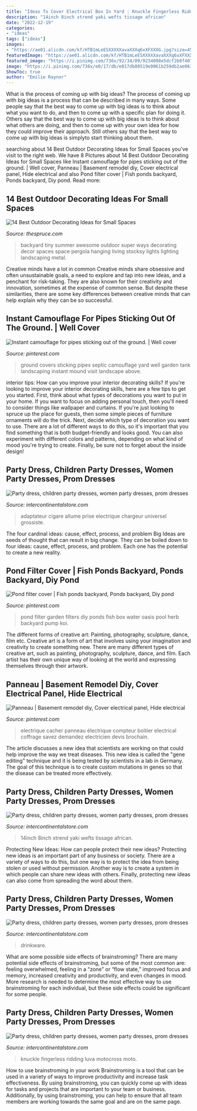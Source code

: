 ```yaml
---
title: "Ideas To Cover Electrical Box In Yard : Knuckle Fingerless Ridding Luva Motocross Moto"
description: "14inch 8inch xtrend yaki wefts tissage african"
date: "2022-12-19"
categories:
- "ideas"
tags: ["ideas"]
images:
- "https://ae01.alicdn.com/kf/HTB1mLeESXXXXXavaXXXq6xXFXXXG.jpg?size=451043&amp;height=960&amp;width=960&amp;hash=32b5d13f4906b58e9f146492e6ff0bd2"
featuredImage: "https://ae01.alicdn.com/kf/HTB1mLeESXXXXXavaXXXq6xXFXXXG.jpg?size=451043&amp;height=960&amp;width=960&amp;hash=32b5d13f4906b58e9f146492e6ff0bd2"
featured_image: "https://i.pinimg.com/736x/92/34/09/9234098e5dcf2b0f407f26050f91e9f8--boxwood-shrub-landscape-solutions.jpg"
image: "https://i.pinimg.com/736x/e0/17/db/e017db80519e0061b259db2ae061eb7e--pond-filters-garden-oasis.jpg"
ShowToc: true
author: "Emilie Raynor"
---
```



What is the process of coming up with big ideas?
The process of coming up with big ideas is a process that can be described in many ways. Some people say that the best way to come up with big ideas is to think about what you want to do, and then to come up with a specific plan for doing it. Others say that the best way to come up with big ideas is to think about what others are doing, and then to come up with your own idea for how they could improve their approach. Still others say that the best way to come up with big ideas is simplyto start thinking about them.

	

		
searching about 14 Best Outdoor Decorating Ideas for Small Spaces you've visit to the right web. We have 8 Pictures about 14 Best Outdoor Decorating Ideas for Small Spaces like Instant camouflage for pipes sticking out of the ground. | Well cover, Panneau | Basement remodel diy, Cover electrical panel, Hide electrical and also Pond filter cover | Fish ponds backyard, Ponds backyard, Diy pond. Read more:
		
    
## 14 Best Outdoor Decorating Ideas For Small Spaces

<img loading=lazy src="https://fthmb.tqn.com/gTBUFxQuEqXjX_qrjPkhN-V-nNM%3D/1688x1185/filters:fill(auto,1)/Stocksy_txpe39e30f5m4L100_Medium_1181901-588a380f5f9b5874eeff5b39.jpg" onerror="this.onerror=null;this.src='https://tse2.mm.bing.net/th?id=OIP.J3ozo2hRTW9NxFrghfTBggHaFM&amp;pid=15.1';" alt="14 Best Outdoor Decorating Ideas for Small Spaces">

_Source: thespruce.com_

>backyard tiny summer awesome outdoor super ways decorating decor spaces space pergola hanging living stocksy lights lighting landscaping metal. 

	

Creative minds have a lot in common
Creative minds share obsessive and often unsustainable goals, a need to explore and tap into new ideas, and a penchant for risk-taking. They are also known for their creativity and innovation, sometimes at the expense of common sense. But despite these similarities, there are some key differences between creative minds that can help explain why they can be so successful.

    
## Instant Camouflage For Pipes Sticking Out Of The Ground. | Well Cover

<img loading=lazy src="https://i.pinimg.com/736x/92/34/09/9234098e5dcf2b0f407f26050f91e9f8--boxwood-shrub-landscape-solutions.jpg" onerror="this.onerror=null;this.src='https://tse1.mm.bing.net/th?id=OIP.BgjgBBEVBQ7lsj2QVAVWpgHaIJ&amp;pid=15.1';" alt="Instant camouflage for pipes sticking out of the ground. | Well cover">

_Source: pinterest.com_

>ground covers sticking pipes septic camouflage yard well garden tank landscaping instant mound visit landscape above. 

	

interior tips: How can you improve your interior decorating skills?
If you're looking to improve your interior decorating skills, here are a few tips to get you started. First, think about what types of decorations you want to put in your home. If you want to focus on adding personal touch, then you'll need to consider things like wallpaper and curtains. If you're just looking to spruce up the place for guests, then some simple pieces of furniture ornaments will do the trick.
Next, decide which type of decoration you want to use. There are a lot of different ways to do this, so it's important that you find something that is both budget-friendly and looks good. You can also experiment with different colors and patterns, depending on what kind of mood you're trying to create. Finally, be sure not to forget about the inside design!

    
## Party Dress, Children Party Dresses, Women Party Dresses, Prom Dresses

<img loading=lazy src="https://ae01.alicdn.com/kf/HTB1bNu9eoKF3KVjSZFEq6xExFXap.jpg?width=1600&amp;height=1600&amp;hash=3200" onerror="this.onerror=null;this.src='https://tse3.mm.bing.net/th?id=OIP.iUAltZCm8XQv7rdNnRY04gHaHa&amp;pid=15.1';" alt="Party dress, children party dresses, women party dresses, prom dresses">

_Source: intercontinentalstore.com_

>adaptateur cigare allume prise electrique chargeur universel grossiste. 

	

The four cardinal ideas: cause, effect, process, and problem
Big Ideas are seeds of thought that can result in big change. They can be boiled down to four ideas: cause, effect, process, and problem. Each one has the potential to create a new reality.

    
## Pond Filter Cover | Fish Ponds Backyard, Ponds Backyard, Diy Pond

<img loading=lazy src="https://i.pinimg.com/736x/e0/17/db/e017db80519e0061b259db2ae061eb7e--pond-filters-garden-oasis.jpg" onerror="this.onerror=null;this.src='https://tse4.mm.bing.net/th?id=OIP.lV84MULK79gcy3IA3GiVEAHaHa&amp;pid=15.1';" alt="Pond filter cover | Fish ponds backyard, Ponds backyard, Diy pond">

_Source: pinterest.com_

>pond filter garden filters diy ponds fish box water oasis pool herb backyard pump koi. 

	

The different forms of creative art: Painting, photography, sculpture, dance, film etc.
Creative art is a form of art that involves using your imagination and creativity to create something new. There are many different types of creative art, such as painting, photography, sculpture, dance, and film. Each artist has their own unique way of looking at the world and expressing themselves through their artwork.

    
## Panneau | Basement Remodel Diy, Cover Electrical Panel, Hide Electrical

<img loading=lazy src="https://i.pinimg.com/736x/9f/33/7d/9f337df5b9eda9a0f6b8c20a621e897a--organisation.jpg" onerror="this.onerror=null;this.src='https://tse2.mm.bing.net/th?id=OIP.IfwBvfyFfRX3346dXusPIQHaJ3&amp;pid=15.1';" alt="Panneau | Basement remodel diy, Cover electrical panel, Hide electrical">

_Source: pinterest.com_

>electrique cacher panneau électrique compteur boitier electrical coffrage savez demandez electricien devis brochain. 

	

The article discusses a new idea that scientists are working on that could help improve the way we treat diseases. This new idea is called the "gene editing" technique and it is being tested by scientists in a lab in Germany. The goal of this technique is to create custom mutations in genes so that the disease can be treated more effectively.

    
## Party Dress, Children Party Dresses, Women Party Dresses, Prom Dresses

<img loading=lazy src="https://ae01.alicdn.com/kf/HTB1mLeESXXXXXavaXXXq6xXFXXXG.jpg?size=451043&amp;height=960&amp;width=960&amp;hash=32b5d13f4906b58e9f146492e6ff0bd2" onerror="this.onerror=null;this.src='https://tse3.mm.bing.net/th?id=OIP.MrXRP0kGtY6fFGSS5v8L0gHaHa&amp;pid=15.1';" alt="Party dress, children party dresses, women party dresses, prom dresses">

_Source: intercontinentalstore.com_

>14inch 8inch xtrend yaki wefts tissage african. 

	

Protecting New Ideas: How can people protect their new ideas?
Protecting new ideas is an important part of any business or society. There are a variety of ways to do this, but one way is to protect the idea from being stolen or used without permission. Another way is to create a system in which people can share new ideas with others. Finally, protecting new ideas can also come from spreading the word about them.

    
## Party Dress, Children Party Dresses, Women Party Dresses, Prom Dresses

<img loading=lazy src="https://ae01.alicdn.com/kf/H6b201ad3f9824411b375761ac9a359c3K/400-ML-Glass-Water-Bottle-Healthy-Leak-Proof-Drinking-Portable-Drinkware-With-Silicone-Cover-For-Student.jpg_640x640.jpg" onerror="this.onerror=null;this.src='https://tse2.mm.bing.net/th?id=OIP.DbthzdhIyUPpzJISN5moGAHaHa&amp;pid=15.1';" alt="Party dress, children party dresses, women party dresses, prom dresses">

_Source: intercontinentalstore.com_

>drinkware. 

	

What are some possible side effects of brainstroming?
There are many potential side effects of brainstroming, but some of the most common are: feeling overwhelmed, feeling in a “zone” or “flow state,” improved focus and memory, increased creativity and productivity, and even changes in mood. More research is needed to determine the most effective way to use brainstroming for each individual, but these side effects could be significant for some people.

    
## Party Dress, Children Party Dresses, Women Party Dresses, Prom Dresses

<img loading=lazy src="https://ae01.alicdn.com/kf/HTB1Gy2xboT1gK0jSZFhq6yAtVXay.jpg" onerror="this.onerror=null;this.src='https://tse1.mm.bing.net/th?id=OIP.8g08bVZkx-9Q0DkAcUY_nQHaEe&amp;pid=15.1';" alt="Party dress, children party dresses, women party dresses, prom dresses">

_Source: intercontinentalstore.com_

>knuckle fingerless ridding luva motocross moto. 

	

How to use brainstroming in your work
Brainstroming is a tool that can be used in a variety of ways to improve productivity and increase task effectiveness. By using brainstroming, you can quickly come up with ideas for tasks and projects that are important to your team or business. Additionally, by using brainstroming, you can help to ensure that all team members are working towards the same goal and are on the same page.

